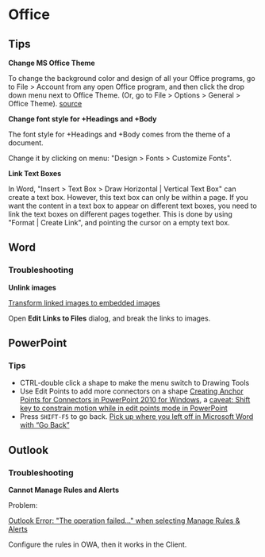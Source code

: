 # Office

## Tips


**Change MS Office Theme**

To change the background color and design of all your Office programs, go to File > Account from any open Office program, and then click the drop down menu next to Office Theme. (Or, go to File > Options > General > Office Theme). [source](https://support.office.com/en-us/article/change-the-look-and-feel-of-office-for-windows-with-office-themes-63e65e1c-08d4-4dea-820e-335f54672310)

**Change font style for +Headings and +Body**

The font style for +Headings and +Body comes from the theme of a document.

Change it by clicking on menu: "Design > Fonts > Customize Fonts".

**Link Text Boxes**

In Word, "Insert > Text Box > Draw Horizontal | Vertical Text Box" can create a text box. However, this text box can only be within a page. If you want the content in a text box to appear on different text boxes, you need to link the text boxes on different pages together. This is done by using "Format | Create Link", and pointing the cursor on a empty text box.

## Word

### Troubleshooting

**Unlink images**

[Transform linked images to embedded images](https://superuser.com/questions/294978/transform-linked-images-to-embedded-images)

Open **Edit Links to Files** dialog, and break the links to images.

## PowerPoint

### Tips

* CTRL-double click a shape to make the menu switch to Drawing Tools
* Use Edit Points to add more connectors on a shape [Creating Anchor Points for Connectors in PowerPoint 2010 for Windows](https://www.indezine.com/products/powerpoint/learn/shapes/creating-connector-anchorpoints-ppt2010.html), a [caveat: Shift key to constrain motion while in edit points mode in PowerPoint](https://answers.microsoft.com/en-us/msoffice/forum/all/shift-key-to-constrain-motion-while-in-edit-points/c3fe3635-acf6-46a7-b668-70d4c3d643b9)
* Press `SHIFT-F5` to go back. [Pick up where you left off in Microsoft Word with “Go Back”](https://legalofficeguru.com/pick-up-where-you-left-off-in-microsoft-word-with-go-back/)

## Outlook

### Troubleshooting

**Cannot Manage Rules and Alerts**

Problem:

[Outlook Error: "The operation failed..." when selecting Manage Rules & Alerts](https://support.office.com/en-us/article/outlook-error-the-operation-failed-when-selecting-manage-rules-alerts-64b6ff77-98c2-4564-9cbf-25bd8e17fb8b)

Configure the rules in OWA, then it works in the Client.
